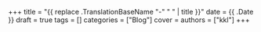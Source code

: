 +++
title = "{{ replace .TranslationBaseName "-" " " | title }}"
date = {{ .Date }}
draft = true
tags = []
categories = ["Blog"]
cover =
authors = ["kkl"]
+++
